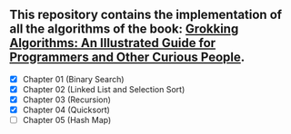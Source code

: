 ## This repository contains the implementation of all the algorithms of the book: [Grokking Algorithms: An Illustrated Guide for Programmers and Other Curious People](https://www.amazon.com.br/Grokking-Algorithms-illustrated-programmers-curious/dp/1617292230/ref=asc_df_1617292230/?tag=googleshopp00-20&linkCode=df0&hvadid=379735814613&hvpos=&hvnetw=g&hvrand=8775354564225620571&hvpone=&hvptwo=&hvqmt=&hvdev=c&hvdvcmdl=&hvlocint=&hvlocphy=1001773&hvtargid=pla-436862069177&psc=1). 

- [x] Chapter 01 (Binary Search)
- [x] Chapter 02 (Linked List and Selection Sort)
- [x] Chapter 03 (Recursion)
- [x] Chapter 04 (Quicksort)
- [ ] Chapter 05 (Hash Map)
